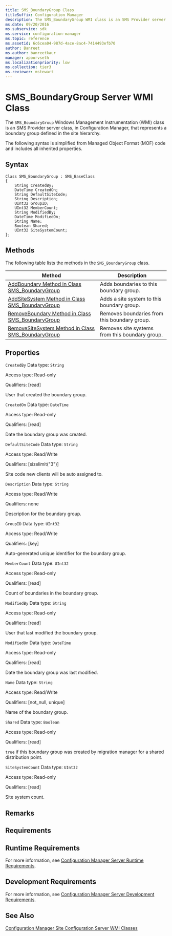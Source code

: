 ```yaml
---
title: SMS_BoundaryGroup Class
titleSuffix: Configuration Manager
description: The SMS_BoundaryGroup WMI class is an SMS Provider server class that represents a boundary group defined in the site hierarchy.
ms.date: 09/20/2016
ms.subservice: sdk
ms.service: configuration-manager
ms.topic: reference
ms.assetid: 6c6cea04-987d-4ace-8ac4-7414493efb70
author: Banreet
ms.author: banreetkaur
manager: apoorvseth
ms.localizationpriority: low
ms.collection: tier3
ms.reviewer: mstewart
---
```

# SMS_BoundaryGroup Server WMI Class
The `SMS_BoundaryGroup` Windows Management Instrumentation (WMI) class is an SMS Provider server class, in Configuration Manager, that represents a boundary group defined in the site hierarchy.

 The following syntax is simplified from Managed Object Format (MOF) code and includes all inherited properties.

## Syntax

```
Class SMS_BoundaryGroup : SMS_BaseClass
{
    String CreatedBy;
    DateTime CreatedOn;
    String DefaultSiteCode;
    String Description;
    UInt32 GroupID;
    UInt32 MemberCount;
    String ModifiedBy;
    DateTime ModifiedOn;
    String Name;
    Boolean Shared;
    UInt32 SiteSystemCount;
};
```

## Methods
 The following table lists the methods in the `SMS_BoundaryGroup` class.

|Method|Description|
|------------|-----------------|
|[AddBoundary Method in Class SMS_BoundaryGroup](../../../../../develop/reference/core/servers/configure/addboundary-method-in-class-sms_boundarygroup.md)|Adds boundaries to this boundary group.|
|[AddSiteSystem Method in Class SMS_BoundaryGroup](../../../../../develop/reference/core/servers/configure/addsitesystem-method-in-class-sms_boundarygroup.md)|Adds a site system to this boundary group.|
|[RemoveBoundary Method in Class SMS_BoundaryGroup](../../../../../develop/reference/core/servers/configure/removeboundary-method-in-class-sms_boundarygroup.md)|Removes boundaries from this boundary group.|
|[RemoveSiteSystem Method in Class SMS_BoundaryGroup](../../../../../develop/reference/core/servers/configure/removesitesystem-method-in-class-sms_boundarygroup.md)|Removes site systems from this boundary group.|

## Properties
 `CreatedBy`
 Data type: `String`

 Access type: Read-only

 Qualifiers: [read]

 User that created the boundary group.

 `CreatedOn`
 Data type: `DateTime`

 Access type: Read-only

 Qualifiers: [read]

 Date the boundary group was created.

 `DefaultSiteCode`
 Data type: `String`

 Access type: Read/Write

 Qualifiers: [sizelimit("3")]

 Site code new clients will be auto assigned to.

 `Description`
 Data type: `String`

 Access type: Read/Write

 Qualifiers: none

 Description for the boundary group.

 `GroupID`
 Data type: `UInt32`

 Access type: Read/Write

 Qualifiers: [key]

 Auto-generated unique identifier for the boundary group.

 `MemberCount`
 Data type: `UInt32`

 Access type: Read-only

 Qualifiers: [read]

 Count of boundaries in the boundary group.

 `ModifiedBy`
 Data type: `String`

 Access type: Read-only

 Qualifiers: [read]

 User that last modified the boundary group.

 `ModifiedOn`
 Data type: `DateTime`

 Access type: Read-only

 Qualifiers: [read]

 Date the boundary group was last modified.

 `Name`
 Data type: `String`

 Access type: Read/Write

 Qualifiers: [not_null, unique]

 Name of the boundary group.

 `Shared`
 Data type: `Boolean`

 Access type: Read-only

 Qualifiers: [read]

 `true` if this boundary group was created by migration manager for a shared distribution point.

 `SiteSystemCount`
 Data type: `UInt32`

 Access type: Read-only

 Qualifiers: [read]

 Site system count.

## Remarks

## Requirements

## Runtime Requirements
 For more information, see [Configuration Manager Server Runtime Requirements](../../../../../develop/core/reqs/server-runtime-requirements.md).

## Development Requirements
 For more information, see [Configuration Manager Server Development Requirements](../../../../../develop/core/reqs/server-development-requirements.md).

## See Also
 [Configuration Manager Site Configuration Server WMI Classes](../../../../../develop/reference/core/servers/configure/site-configuration-server-wmi-classes.md)

